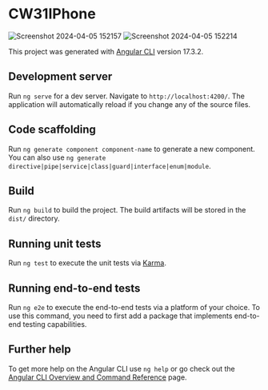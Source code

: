# CW31IPhone

![Screenshot 2024-04-05 152157](https://github.com/CeriiZedF/CW3_1IPhone/assets/60105990/aff17db1-ce10-4d23-a579-a32da3b53212)
![Screenshot 2024-04-05 152214](https://github.com/CeriiZedF/CW3_1IPhone/assets/60105990/4c8f102c-04fc-4b9e-96ac-f8a92b9cd482)



This project was generated with [Angular CLI](https://github.com/angular/angular-cli) version 17.3.2.

## Development server

Run `ng serve` for a dev server. Navigate to `http://localhost:4200/`. The application will automatically reload if you change any of the source files.

## Code scaffolding

Run `ng generate component component-name` to generate a new component. You can also use `ng generate directive|pipe|service|class|guard|interface|enum|module`.

## Build

Run `ng build` to build the project. The build artifacts will be stored in the `dist/` directory.

## Running unit tests

Run `ng test` to execute the unit tests via [Karma](https://karma-runner.github.io).

## Running end-to-end tests

Run `ng e2e` to execute the end-to-end tests via a platform of your choice. To use this command, you need to first add a package that implements end-to-end testing capabilities.

## Further help

To get more help on the Angular CLI use `ng help` or go check out the [Angular CLI Overview and Command Reference](https://angular.io/cli) page.
